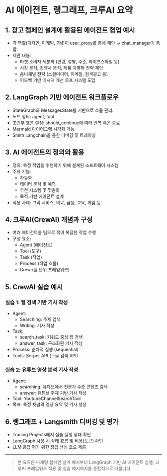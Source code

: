 
# AI 에이전트, 랭그래프, 크루AI 요약

## 1. 광고 캠페인 설계에 활용된 에이전트 협업 예시

- 각 역할(디자인, 마케팅, PM)이 user_proxy를 통해 제안 → chat_manager가 통합.
- 제안 내용:
  - 타겟 소비자 세분화 (연령, 성별, 수준, 라이프스타일 등)
  - 시장 분석, 경쟁사 분석, 제품 차별화 전략 제안
  - 옴니채널 전략 (소셜미디어, 이메일, 검색광고 등)
  - 피드백 기반 메시지 개선 루프 시스템 도입

## 2. LangGraph 기반 에이전트 워크플로우

- StateGraph와 MessagesState를 기반으로 흐름 관리.
- 노드 정의: agent, tool
- 조건부 흐름 설정: should_continue에 따라 반복 혹은 종료
- Mermaid 다이어그램 시각화 가능
- Smith Langchain을 통한 디버깅 및 트레이싱

## 3. AI 에이전트의 정의와 활용

- 정의: 특정 작업을 수행하기 위해 설계된 소프트웨어 시스템
- 주요 기능:
  - 자동화
  - 데이터 분석 및 예측
  - 추천 시스템 및 맞춤화
  - 목적 기반 에이전트 설계
- 적용 사례: 고객 서비스, 의료, 금융, 교육, 게임 등

## 4. 크루AI(CrewAI) 개념과 구성

- 여러 에이전트를 팀으로 묶어 복잡한 작업 수행
- 구성 요소:
  - Agent (에이전트)
  - Tool (도구)
  - Task (작업)
  - Process (작업 흐름)
  - Crew (팀 단위 프레임워크)

## 5. CrewAI 실습 예시

### 실습 1: 웹 검색 기반 기사 작성
- Agent:
  - Searching: 주제 검색
  - Writing: 기사 작성
- Task:
  - search_task: 키워드 중심 웹 검색
  - answer_task: 구조화된 기사 작성
- Process: 순차적 실행 (sequential)
- Tools: Serper API (구글 검색 API)

### 실습 2: 유튜브 영상 분석 기사 작성
- Agent:
  - searching: 유튜브에서 전문가 수준 콘텐츠 검색
  - answer: 유튜브 주제 기반 기사 작성
- Tool: YoutubeChannelSearchTool
- 목표: 특정 채널의 영상 요약 및 기사 생성

## 6. 랭그래프 + Langsmith 디버깅 및 평가

- Tracing Projects에서 실습 실행 상태 확인
- LangGraph 사용 시 상태 흐름 및 비용(토큰) 확인
- LLM 응답 평가 위한 정답 생성 코드 제공

---

> 본 요약은 마케팅 캠페인 설계 예시부터 LangGraph 기반 AI 에이전트 실행, 크루AI 프레임워크 적용 및 실습 예시까지를 종합적으로 다룹니다.
